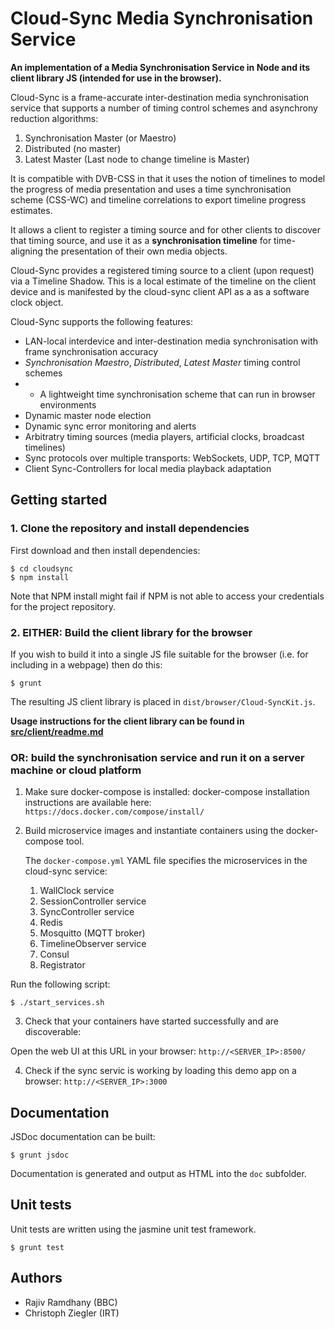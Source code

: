# Cloud-Sync Media Synchronisation Service 

**An implementation of a Media Synchronisation Service in Node and its client library JS (intended for use in the browser).**

Cloud-Sync is a frame-accurate inter-destination media synchronisation service that supports a number of timing control schemes and asynchrony reduction algorithms:
1. Synchronisation Master (or Maestro)
2. Distributed (no master)
3. Latest Master (Last node to change timeline is Master)

It is compatible with DVB-CSS in that it uses the notion of timelines to model the progress of media presentation and uses a time synchronisation scheme (CSS-WC) and timeline correlations to export timeline progress estimates.

It allows a client to register a timing source and for other clients  to discover that timing source, and use it as a **synchronisation timeline** for time-aligning the presentation of their own media objects.

Cloud-Sync provides a registered timing source to a client (upon request) via a Timeline Shadow. This is a local estimate of the timeline on the client device and is manifested by the cloud-sync client API as a
as a software clock  object. 

Cloud-Sync supports the following features:
* LAN-local interdevice and inter-destination media synchronisation with frame synchronisation accuracy  
* *Synchronisation Maestro*, *Distributed*, *Latest Master* timing control schemes
* * A lightweight time synchronisation scheme that can run in browser environments
* Dynamic master node election
* Dynamic sync error monitoring and alerts
* Arbitratry timing sources (media players,  artificial clocks, broadcast timelines)
* Sync protocols over multiple transports: WebSockets, UDP, TCP, MQTT
* Client Sync-Controllers for local media playback adaptation


## Getting started

### 1. Clone the repository and install dependencies

First download and then install dependencies:

    $ cd cloudsync
    $ npm install

Note that NPM install might fail if NPM is not able to access your credentials for the
project repository.


### 2. EITHER: Build the client library for the browser

If you wish to build it into a single JS file suitable for the browser (i.e.
for including in a webpage) then do this:

    $ grunt

The resulting JS client library is placed in `dist/browser/Cloud-SyncKit.js`.

**Usage instructions for the client library can be found in [src/client/readme.md](src/client/readme.md)**


### OR: build the synchronisation service and run it on a server machine or cloud platform

1. Make sure docker-compose is installed:
    docker-compose installation instructions are available here: `https://docs.docker.com/compose/install/`


2. Build microservice images and instantiate containers using the docker-compose tool.

    The `docker-compose.yml` YAML file specifies the microservices in the cloud-sync service:
    1. WallClock service
    2. SessionController service
    3. SyncController service
    4. Redis
    5. Mosquitto (MQTT broker)
    6. TimelineObserver service
    7. Consul
    8. Registrator

  Run the following script:

    $ ./start_services.sh

3. Check that your containers have started successfully and are discoverable:

  Open the web UI at this URL in your browser: `http://<SERVER_IP>:8500/`
   

4. Check if the sync servic is working by loading this demo app on a browser: `http://<SERVER_IP>:3000`



## Documentation

JSDoc documentation can be built:

    $ grunt jsdoc

Documentation is generated and output as HTML into the `doc` subfolder.


## Unit tests

Unit tests are written using the jasmine unit test framework.

    $ grunt test



## Authors

 * Rajiv Ramdhany (BBC)
 * Christoph Ziegler (IRT)